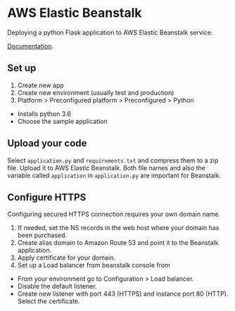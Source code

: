 # AWS Elastic Beanstalk
Deploying a python Flask application to AWS Elastic Beanstalk service.

[Documentation](https://docs.aws.amazon.com/elasticbeanstalk/latest/dg/create-deploy-python-flask.html).

## Set up
1. Create new app
2. Create new environment (usually test and production)
3. Platform > Preconfigured platform > Preconfigured > Python
  * Installs python 3.6
  * Choose the sample application

## Upload your code
Select `application.py` and `requirements.txt` and compress them to a zip file. Upload it to AWS Elastic Beanstalk. Both file names and also the variable called `application` in `application.py` are important for Beanstalk.

## Configure HTTPS
Configuring secured HTTPS connection requires your own domain name.

1. If needed, set the NS records in the web host where your domain has been purchased.
2. Create alias domain to Amazon Route 53 and point it to the Beanstalk application.
3. Apply certificate for your domain.
4. Set up a Load balancer from beanstalk console from
  * From your environment go to Configuration > Load balancer.
  * Disable the default listener.
  * Create new listener with port 443 (HTTPS) and instance port 80 (HTTP). Select the certificate.
